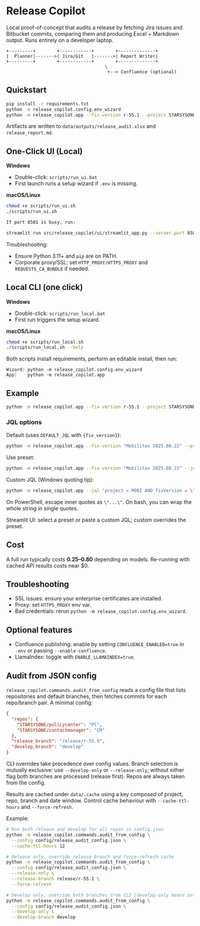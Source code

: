 # Release Copilot

Local proof-of-concept that audits a release by fetching Jira issues and Bitbucket commits, comparing them and producing Excel + Markdown output. Runs entirely on a developer laptop.

```
+---------+        +------------+        +--------------+
|  Planner|------->| Jira/Git   |------->| Report Writer|
+---------+        +------------+        +--------------+
                                     \
                                      +--> Confluence (optional)
```

## Quickstart

```bash
pip install -r requirements.txt
python -m release_copilot.config.env_wizard
python -m release_copilot.app --fix-version r-55.1 --project STARSYSONE --repo claimcenter --branch release/r-55.1
```

Artifacts are written to `data/outputs/release_audit.xlsx` and `release_report.md`.

## One-Click UI (Local)

**Windows**
- Double-click: `scripts/run_ui.bat`
- First launch runs a setup wizard if `.env` is missing.

**macOS/Linux**
```bash
chmod +x scripts/run_ui.sh
./scripts/run_ui.sh

If port 8501 is busy, run:

streamlit run src/release_copilot/ui/streamlit_app.py --server.port 8502
```

Troubleshooting:
- Ensure Python 3.11+ and `pip` are on PATH.
- Corporate proxy/SSL: set `HTTP_PROXY/HTTPS_PROXY` and `REQUESTS_CA_BUNDLE` if needed.

## Local CLI (one click)

**Windows**
- Double-click: `scripts/run_local.bat`
- First run triggers the setup wizard.

**macOS/Linux**
```bash
chmod +x scripts/run_local.sh
./scripts/run_local.sh --help
```

Both scripts install requirements, perform an editable install, then run:

```
Wizard: python -m release_copilot.config.env_wizard
App:    python -m release_copilot.app
```

## Example

```bash
python -m release_copilot.app --fix-version r-55.1 --project STARSYSONE --repo claimcenter --branch release/r-55.1 --since 2025-07-01
```

### JQL options

Default (uses `DEFAULT_JQL` with `{fix_version}`):

```bash
python -m release_copilot.app --fix-version "Mobilitas 2025.08.22" --project STARSYSONE --repo claimcenter --branch release/r-55.1
```

Use preset:

```bash
python -m release_copilot.app --fix-version "Mobilitas 2025.08.22" --jql-preset mobilitas_standard
```

Custom JQL (Windows quoting tip):

```bash
python -m release_copilot.app --jql "project = MOBI AND fixVersion = \"Mobilitas 2025.08.22\" AND statusCategory != Done"
```

On PowerShell, escape inner quotes as `\"...\"`. On bash, you can wrap the whole string in single quotes.

Streamlit UI: select a preset or paste a custom JQL; custom overrides the preset.

## Cost
A full run typically costs **$0.25–$0.80** depending on models. Re-running with cached API results costs near $0.

## Troubleshooting
* SSL issues: ensure your enterprise certificates are installed.
* Proxy: set `HTTPS_PROXY` env var.
* Bad credentials: rerun `python -m release_copilot.config.env_wizard`.

## Optional features
* Confluence publishing: enable by setting `CONFLUENCE_ENABLED=true` in `.env` or passing `--enable-confluence`.
* LlamaIndex: toggle with `ENABLE_LLAMAINDEX=true`.

## Audit from JSON config

`release_copilot.commands.audit_from_config` reads a config file that
lists repositories and default branches, then fetches commits for each
repo/branch pair. A minimal config:

```json
{
  "repos": {
    "STARSYSONE/policycenter": "PC",
    "STARSYSONE/contactmanager": "CM"
  },
  "release_branch": "release/r-55.0",
  "develop_branch": "develop"
}
```

CLI overrides take precedence over config values. Branch selection is
mutually exclusive: use `--develop-only` or `--release-only`; without either
flag both branches are processed (release first). Repos are always taken from
the config.

Results are cached under `data/.cache` using a key composed of project,
repo, branch and date window. Control cache behaviour with
`--cache-ttl-hours` and `--force-refresh`.

Example:

```bash
# Run both release and develop for all repos in config.json
python -m release_copilot.commands.audit_from_config \
  --config config/release_audit_config.json \
  --cache-ttl-hours 12

# Release only, override release branch and force-refresh cache
python -m release_copilot.commands.audit_from_config \
  --config config/release_audit_config.json \
  --release-only \
  --release-branch release/r-55.1 \
  --force-refresh

# Develop only, override both branches from CLI (develop-only means only develop is used)
python -m release_copilot.commands.audit_from_config \
  --config config/release_audit_config.json \
  --develop-only \
  --develop-branch develop
```
